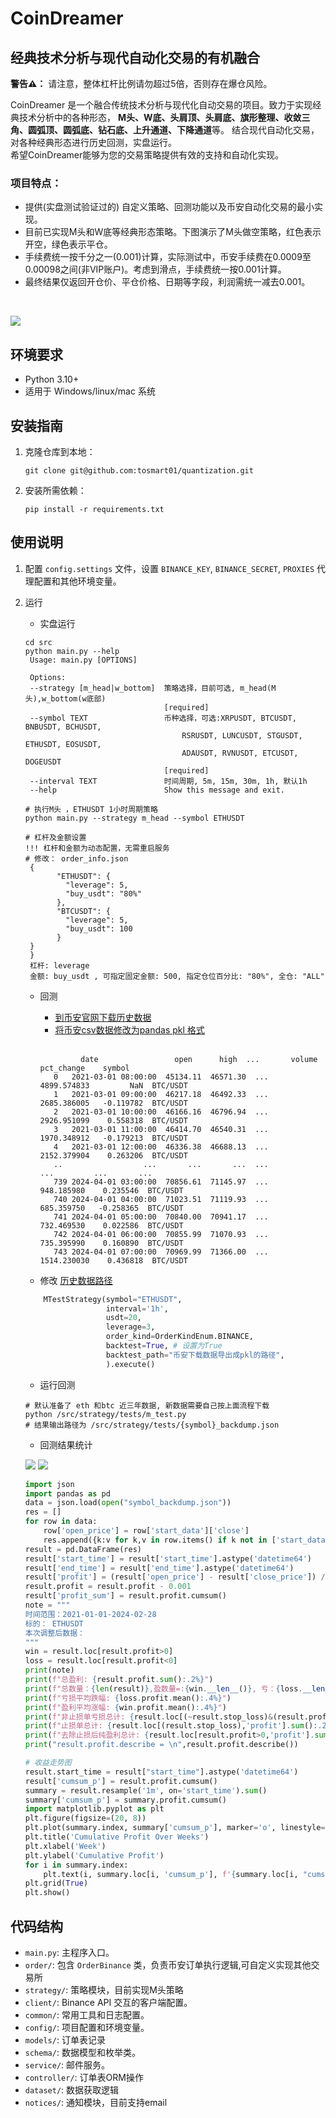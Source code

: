 # CoinDreamer

## 经典技术分析与现代自动化交易的有机融合


**警告⚠️：** 请注意，整体杠杆比例请勿超过5倍，否则存在爆仓风险。

CoinDreamer 是一个融合传统技术分析与现代化自动交易的项目。致力于实现经典技术分析中的各种形态，
**M头、W底、头肩顶、头肩底、旗形整理、收敛三角、圆弧顶、圆弧底、钻石底、上升通道、下降通道**等。
结合现代自动化交易，对各种经典形态进行历史回测，实盘运行。
<br>
希望CoinDreamer能够为您的交易策略提供有效的支持和自动化实现。

### 项目特点：

- 提供(实盘测试验证过的) 自定义策略、回测功能以及币安自动化交易的最小实现。
- 目前已实现M头和W底等经典形态策略。下图演示了M头做空策略，红色表示开空，绿色表示平仓。
- 手续费统一按千分之一(0.001)计算，实际测试中，币安手续费在0.0009至0.00098之间(非VIP账户)。考虑到滑点，手续费统一按0.001计算。
- 最终结果仅返回开仓价、平仓价格、日期等字段，利润需统一减去0.001。


<br>

![](./asset/img/开仓点.png)

## 环境要求

- Python 3.10+
- 适用于 Windows/linux/mac 系统

## 安装指南

1. 克隆仓库到本地：

   ```shell
   git clone git@github.com:tosmart01/quantization.git
   ```

2. 安装所需依赖：

   ```shell
   pip install -r requirements.txt
   ```

## 使用说明

1. 配置 `config.settings` 文件，设置 `BINANCE_KEY`, `BINANCE_SECRET`, `PROXIES` 代理配置和其他环境变量。

2. 运行
   
   - 实盘运行
     <br>
   ```shell
   cd src
   python main.py --help
    Usage: main.py [OPTIONS]

    Options:
    --strategy [m_head|w_bottom]  策略选择，目前可选, m_head(M头),w_bottom(w底部)
                                  [required]
    --symbol TEXT                 币种选择，可选:XRPUSDT, BTCUSDT, BNBUSDT, BCHUSDT,
                                      RSRUSDT, LUNCUSDT, STGUSDT, ETHUSDT, EOSUSDT,
                                      ADAUSDT, RVNUSDT, ETCUSDT, DOGEUSDT
                                  [required]
    --interval TEXT               时间周期, 5m, 15m, 30m, 1h, 默认1h
    --help                        Show this message and exit.
   
   # 执行M头 ，ETHUSDT 1小时周期策略
   python main.py --strategy m_head --symbol ETHUSDT
   
   # 杠杆及金额设置
   !!! 杠杆和金额为动态配置，无需重启服务
   # 修改： order_info.json
    {
          "ETHUSDT": {
            "leverage": 5,
            "buy_usdt": "80%"
          },
          "BTCUSDT": {
            "leverage": 5,
            "buy_usdt": 100
          }
    }
    }
    杠杆: leverage 
    金额: buy_usdt , 可指定固定金额: 500, 指定仓位百分比: "80%", 全仓: "ALL"
   ```
   
   - 回测
      - [到币安官网下载历史数据](https://data.binance.vision/?prefix=data/spot/monthly/klines/ETHUSDT/)
      - [将币安csv数据修改为pandas pkl 格式](./src/scripts/export.py)<br>
      <br>
      
      ```
               date                 open      high  ...       volume  pct_change    symbol
         0   2021-03-01 08:00:00  45134.11  46571.30  ...  4899.574833         NaN  BTC/USDT
         1   2021-03-01 09:00:00  46217.18  46492.33  ...  2685.386005   -0.119782  BTC/USDT
         2   2021-03-01 10:00:00  46166.16  46796.94  ...  2926.951099    0.558318  BTC/USDT
         3   2021-03-01 11:00:00  46414.70  46540.31  ...  1970.348912   -0.179213  BTC/USDT
         4   2021-03-01 12:00:00  46336.38  46688.13  ...  2152.379904    0.263206  BTC/USDT
         ..                  ...       ...       ...  ...          ...         ...       ...
         739 2024-04-01 03:00:00  70856.61  71145.97  ...   948.185980    0.235546  BTC/USDT
         740 2024-04-01 04:00:00  71023.51  71119.93  ...   685.359750   -0.258365  BTC/USDT
         741 2024-04-01 05:00:00  70840.00  70941.17  ...   732.469530    0.022586  BTC/USDT
         742 2024-04-01 06:00:00  70855.99  71070.93  ...   735.395990    0.160890  BTC/USDT
         743 2024-04-01 07:00:00  70969.99  71366.00  ...  1514.230030    0.436818  BTC/USDT
     ```
      
   - 修改 [历史数据路径](./src/strategy/tests/m_test.py)<br>
     
   ```python
       MTestStrategy(symbol="ETHUSDT",
                     interval='1h',
                     usdt=20,
                     leverage=3,
                     order_kind=OrderKindEnum.BINANCE,
                     backtest=True, # 设置为True 
                     backtest_path="币安下载数据导出成pkl的路径", 
                     ).execute()
   ```
   
   - 运行回测
     
   ```shell
   # 默认准备了 eth 和btc 近三年数据, 新数据需要自己按上面流程下载
   python /src/strategy/tests/m_test.py
   # 结果输出路径为 /src/strategy/tests/{symbol}_backdump.json
   ```
   
   - 回测结果统计 
   
   ![](./asset/img/统计信息.png)
   ![](./asset/img/回测折线图.png) 


   ```python
   import json
   import pandas as pd
   data = json.load(open("symbol_backdump.json"))
   res = []
   for row in data:
       row['open_price'] = row['start_data']['close']
       res.append({k:v for k,v in row.items() if k not in ['start_data', 'end_data']})
   result = pd.DataFrame(res)
   result['start_time'] = result['start_time'].astype('datetime64')
   result['end_time'] = result['end_time'].astype('datetime64')
   result['profit'] = (result['open_price'] - result['close_price']) / result['open_price']
   result.profit = result.profit - 0.001
   result['profit_sum'] = result.profit.cumsum()
   note = """
   时间范围：2021-01-01-2024-02-28
   标的： ETHUSDT
   本次调整后数据：
   """
   win = result.loc[result.profit>0]
   loss = result.loc[result.profit<0]
   print(note)
   print(f"总盈利: {result.profit.sum():.2%}")
   print(f"总数量：{len(result)},盈数量=:{win.__len__()}, 亏：{loss.__len__()},比例: {win.__len__()/result.__len__():.2%}")
   print(f"亏损平均跌幅: {loss.profit.mean():.4%}")
   print(f"盈利平均涨幅: {win.profit.mean():.4%}")
   print(f"非止损单亏损总计: {result.loc[(~result.stop_loss)&(result.profit<0),'profit'].sum():.2%}")
   print(f"止损单总计: {result.loc[(result.stop_loss),'profit'].sum():.2%}")
   print(f"去除止损后纯盈利总计: {result.loc[result.profit>0,'profit'].sum():.2%}")
   print("result.profit.describe = \n",result.profit.describe())
   
   # 收益走势图
   result.start_time = result["start_time"].astype('datetime64')
   result['cumsum_p'] = result.profit.cumsum()
   summary = result.resample('1m', on='start_time').sum()
   summary['cumsum_p'] = summary.profit.cumsum()
   import matplotlib.pyplot as plt
   plt.figure(figsize=(20, 8))
   plt.plot(summary.index, summary['cumsum_p'], marker='o', linestyle='-')
   plt.title('Cumulative Profit Over Weeks')
   plt.xlabel('Week')
   plt.ylabel('Cumulative Profit')
   for i in summary.index:
       plt.text(i, summary.loc[i, 'cumsum_p'], f'{summary.loc[i, "cumsum_p"]:.1%}', fontsize='medium', verticalalignment ='bottom', )
   plt.grid(True)
   plt.show() 
   ```


## 代码结构

- `main.py`: 主程序入口。
- `order/`: 包含 `OrderBinance` 类，负责币安订单执行逻辑,可自定义实现其他交易所
- `strategy/`: 策略模块，目前实现M头策略
- `client/`: Binance API 交互的客户端配置。
- `common/`: 常用工具和日志配置。
- `config/`: 项目配置和环境变量。
- `models/`: 订单表记录
- `schema/`: 数据模型和枚举类。
- `service/`: 邮件服务。
- `controller/`: 订单表ORM操作
- `dataset/`: 数据获取逻辑
- `notices/`: 通知模块，目前支持email
